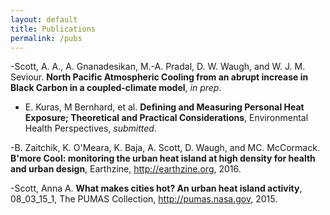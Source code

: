 ```yaml
---
layout: default
title: Publications
permalink: /pubs
---
```


-Scott, A. A., A. Gnanadesikan, M.-A. Pradal, D. W. Waugh, and W. J. M.
  Seviour. **North Pacific Atmospheric Cooling from an abrupt increase in Black
  Carbon in a coupled-climate model**, _in prep_.
  
- E. Kuras, M Bernhard, et al. **Defining and Measuring Personal Heat Exposure; Theoretical and Practical Considerations**,  Environmental Health Perspectives, _submitted_. 

-B. Zaitchik, K. O'Meara, K. Baja, A. Scott, D. Waugh, and MC. McCormack. **B'more Cool: monitoring the urban heat island at high density for health and urban design**, Earthzine, http://earthzine.org, 2016. 

-Scott, Anna A. **What makes cities hot? An urban heat island activity**, $08\_03\_15\_1$, The PUMAS Collection, http://pumas.nasa.gov, 2015. 
